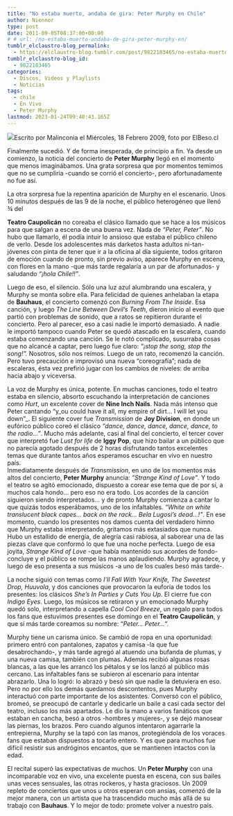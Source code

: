 ```yaml
---
title: "No estaba muerto, andaba de gira: Peter Murphy en Chile"
author: Niennor
type: post
date: 2011-09-05T08:37:00+00:00
# # url: /no-estaba-muerto-andaba-de-gira-peter-murphy-en/
tumblr_elclaustro-blog_permalink:
  - https://elclaustro-blog.tumblr.com/post/9822183465/no-estaba-muerto-andaba-de-gira-peter-murphy-en
tumblr_elclaustro-blog_id:
  - 9822183465
categories:
  - Discos, Videos y Playlists
  - Noticias
tags:
  - chile
  - En Vivo
  - Peter Murphy
lastmod: 2023-01-24T09:40:43.165Z
---
```

<img decoding="async" src="https://64.media.tumblr.com/tumblr_lr18sggExI1r04xdq.webp" />Escrito por Malinconia el Miércoles, 18 Febrero 2009, foto por ElBeso.cl 

Finalmente sucedió. Y de forma inesperada, de principio a fin. Ya desde un comienzo, la noticia del concierto de **Peter Murphy** llegó en el momento que menos imaginábamos. Una grata sorpresa que por momentos temimos que no se cumpliría -cuando se corrió el concierto-, pero afortunadamente no fue así.

<!-- more -->La otra sorpresa fue la repentina aparición de Murphy en el escenario. Unos 10 minutos después de las 9 de la noche, el público heterogéneo que llenó &frac34; del 

**Teatro Caupolicán** no coreaba el clásico llamado que se hace a los músicos para que salgan a escena de una buena vez. Nada de _“Peter, Peter”_. No hubo que llamarlo, él podía intuir lo ansioso que estaba el público chileno de verlo. Desde los adolescentes más darketos hasta adultos ni-tan-jóvenes con pinta de tener que ir a la oficina al día siguiente, todos gritaron de emoción cuando de pronto, sin previo aviso, aparece Murphy en escena, con flores en la mano -que más tarde regalaría a un par de afortunados- y saludando _“¡hola Chile!!”_.

Luego de eso, el silencio. Sólo una luz azul alumbrando una escalera, y Murphy se monta sobre ella. Para felicidad de quienes anhelaban la etapa de **Bauhaus**, el concierto comenzó con _Burning From The Inside_. Esa canción, y luego _The Line Between Devil’s Teeth_, dieron inicio al evento que partió con problemas de sonido, que a ratos se repitieron durante el concierto. Pero al parecer, eso a casi nadie le importó demasiado. A nadie le importó tampoco cuando Peter se quedó atascado en la escalera, cuando estaba comenzando una canción. Se le notó complicado, susurraba cosas que no alcancé a captar, pero luego fue claro: _“¡stop the song, stop the song!”._ Nosotros, sólo nos reímos. Luego de un rato, recomenzó la canción. Pero tuvo precaución e improvisó una nueva “coreografía”; nada de escaleras, ésta vez prefirió jugar con los cambios de niveles: de arriba hacia abajo y viceversa.

La voz de Murphy es única, potente. En muchas canciones, todo el teatro estaba en silencio, absorto escuchando la interpretación de canciones como _Hurt_, un excelente cover de **Nine Inch Nails**. Nada más intenso que Peter cantando “y_ou could have it all, my empire of dirt… I will let you down”_. El siguiente cover fue _Transmission_ de **Joy Division**, en donde un eufórico público coreó el clásico _“dance, dance, dance, dance, dance, to the radio…”_. Mucho más adelante, casi al final del concierto, el tercer cover que interpretó fue _Lust for life_ de **Iggy Pop**, que hizo bailar a un público que no parecía agotado después de 2 horas disfrutando tantos excelentes temas que durante tantos años esperamos escuchar en vivo en nuestro país.  
Inmediatamente después de _Transmission_, en uno de los momentos más altos del concierto, **Peter Murphy** anuncia: _“Strange Kind of Love”_. Y todo el teatro se agitó emocionado, dispuesto a corear ese tema que de por sí, a muchos cala hondo… pero eso no era todo. Los acordes de la canción siguieron siendo interpretados… y de pronto Murphy comienza a cantar lo que quizás todos esperábamos, uno de los infaltables. _“White on white translucent black capes… back on the rack… Bela Lugosi’s dead…!”_. En ese momento, cuando los presentes nos damos cuenta del verdadero himno que Murphy estaba interpretando, gritamos más extasiados que nunca. Hubo un estallido de energía, de alegría casi rabiosa, al saborear una de las piezas clave que conformó lo que fue una noche perfecta. Luego de esa joyita, _Strange Kind of Love_ -que había mantenido sus acordes de fondo- concluye y el público se rompe las manos aplaudiendo. Murphy agradece, y luego de eso presenta a sus músicos -a uno de los cuales besó más tarde-.

La noche siguió con temas como _I’ll Fall With Your Knife, The Sweetest Drop, Huuvola_, y dos canciones que provocaron la euforia de todos los presentes: los clásicos _She’s In Parties y Cuts You Up_. El cierre fue con _Indigo Eyes_. Luego, los músicos se retiraron y un emocionado Murphy quedó solo, interpretando a capella _Cool Cool Breeze_, un regalo para todos los fans que estuvimos presentes ese domingo en el **Teatro Caupolicán**, y que sí más tarde coreamos su nombre: “_Peter… Peter…_“.

Murphy tiene un carisma único. Se cambió de ropa en una oportunidad: primero entró con pantalones, zapatos y camisa -la que fue desabrochando-, y más tarde agregó al atuendo una bufanda de plumas, y una nueva camisa, también con plumas. Además recibió algunas rosas blancas, a las que les arrancó los pétalos y se los lanzó al público más cercano. Las infaltables fans se subieron al escenario para intentar abrazarlo. Una lo logró: lo abrazó y besó sin que nadie la detuviera en eso. Pero no por ello los demás quedamos descontentos, pues Murphy interactuó con parte importante de los asistentes. Conversó con el público, bromeó, se preocupó de cantarle y dedicarle un baile a casi cada sector del teatro, incluso los más apartados. Le dio la mano a varios fanáticos que estaban en cancha, besó a otros -hombres y mujeres-, y se dejó manosear las piernas, los brazos. Pero cuando algunos intentaron agarrarle la entrepierna, Murphy se la tapó con las manos, protegiéndola de los voraces fans que estaban dispuestos a tocarlo entero. Y es que para muchos fue difícil resistir sus andróginos encantos, que se mantienen intactos con la edad.

El recital superó las expectativas de muchos. Un **Peter Murphy** con una incomparable voz en vivo, una excelente puesta en escena, con sus bailes unas veces sensuales, las otras rockeros, y hasta graciosos. Un 2009 repleto de conciertos que unos u otros esperan con ansias, comenzó de la mejor manera, con un artista que ha trascendido mucho más allá de su trabajo con **Bauhaus**. Y lo mejor de todo: promete volver a nuestro país.
